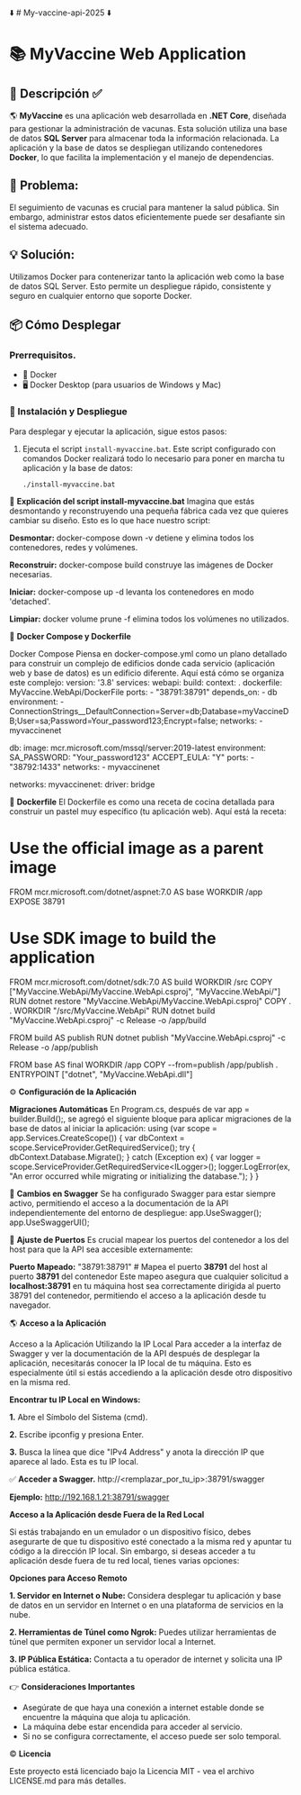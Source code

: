 ⬇️ # My-vaccine-api-2025 ⬇️

# 📚 MyVaccine Web Application


## 📝 Descripción ✅
🌎 **MyVaccine** es una aplicación web desarrollada en **.NET Core**, diseñada para gestionar la administración de vacunas. Esta solución utiliza una base de datos **SQL Server** para almacenar toda la información relacionada. La aplicación y la base de datos se despliegan utilizando contenedores **Docker**, lo que facilita la implementación y el manejo de dependencias.

## 🚨 Problema: 
El seguimiento de vacunas es crucial para mantener la salud pública. Sin embargo, administrar estos datos eficientemente puede ser desafiante sin el sistema adecuado.

## 💡 Solución: 
Utilizamos Docker para contenerizar tanto la aplicación web como la base de datos SQL Server. Esto permite un despliegue rápido, consistente y seguro en cualquier entorno que soporte Docker.

## 📦 Cómo Desplegar

### Prerrequisitos.
- 🐳 Docker  
- 🖥️ Docker Desktop (para usuarios de Windows y Mac)  

### 🚀 Instalación y Despliegue 
Para desplegar y ejecutar la aplicación, sigue estos pasos:

1. Ejecuta el script `install-myvaccine.bat`. Este script configurado con comandos Docker realizará todo lo necesario para poner en marcha tu aplicación y la base de datos:
   ```bash
   ./install-myvaccine.bat

🧾 **Explicación del script install-myvaccine.bat** 
Imagina que estás desmontando y reconstruyendo una pequeña fábrica cada vez que quieres cambiar su diseño. Esto es lo que hace nuestro script:

**Desmontar:** docker-compose down -v detiene y elimina todos los contenedores, redes y volúmenes.

**Reconstruir:** docker-compose build construye las imágenes de Docker necesarias.

**Iniciar:** docker-compose up -d levanta los contenedores en modo 'detached'.

**Limpiar:** docker volume prune -f elimina todos los volúmenes no utilizados.

📖 **Docker Compose y Dockerfile**

Docker Compose
Piensa en docker-compose.yml como un plano detallado para construir un complejo de edificios donde cada servicio (aplicación web y base de datos) es un edificio diferente. Aquí está cómo se organiza este complejo:
version: '3.8'
services:
  webapi:
    build:
      context: .
      dockerfile: MyVaccine.WebApi/DockerFile
    ports:
      - "38791:38791"
    depends_on:
      - db
    environment:
      - ConnectionStrings__DefaultConnection=Server=db;Database=myVaccineDB;User=sa;Password=Your_password123;Encrypt=false;
    networks:
      - myvaccinenet

  db:
    image: mcr.microsoft.com/mssql/server:2019-latest
    environment:
      SA_PASSWORD: "Your_password123"
      ACCEPT_EULA: "Y"
    ports:
      - "38792:1433"
    networks:
      - myvaccinenet

networks:
  myvaccinenet:
    driver: bridge

🔎 **Dockerfile** 
El Dockerfile es como una receta de cocina detallada para construir un pastel muy específico (tu aplicación web). Aquí está la receta:
# Use the official image as a parent image
FROM mcr.microsoft.com/dotnet/aspnet:7.0 AS base
WORKDIR /app
EXPOSE 38791

# Use SDK image to build the application
FROM mcr.microsoft.com/dotnet/sdk:7.0 AS build
WORKDIR /src
COPY ["MyVaccine.WebApi/MyVaccine.WebApi.csproj", "MyVaccine.WebApi/"]
RUN dotnet restore "MyVaccine.WebApi/MyVaccine.WebApi.csproj"
COPY . .
WORKDIR "/src/MyVaccine.WebApi"
RUN dotnet build "MyVaccine.WebApi.csproj" -c Release -o /app/build

FROM build AS publish
RUN dotnet publish "MyVaccine.WebApi.csproj" -c Release -o /app/publish

FROM base AS final
WORKDIR /app
COPY --from=publish /app/publish .
ENTRYPOINT ["dotnet", "MyVaccine.WebApi.dll"]

⚙️ **Configuración de la Aplicación**

**Migraciones Automáticas**
En Program.cs, después de var app = builder.Build();, se agregó el siguiente bloque para aplicar migraciones de la base de datos al iniciar la aplicación:
using (var scope = app.Services.CreateScope())
{
    var dbContext = scope.ServiceProvider.GetRequiredService<MyVaccineAppDbContext>();
    try
    {
        dbContext.Database.Migrate();
    }
    catch (Exception ex)
    {
        var logger = scope.ServiceProvider.GetRequiredService<ILogger<Program>>();
        logger.LogError(ex, "An error occurred while migrating or initializing the database.");
    }
}

🔎 **Cambios en Swagger**
Se ha configurado Swagger para estar siempre activo, permitiendo el acceso a la documentación de la API independientemente del entorno de despliegue:
app.UseSwagger();
app.UseSwaggerUI();

🔌 **Ajuste de Puertos**
Es crucial mapear los puertos del contenedor a los del host para que la API sea accesible externamente:

**Puerto Mapeado:** "38791:38791" # Mapea el puerto **38791** del host al puerto **38791** del contenedor
Este mapeo asegura que cualquier solicitud a **localhost:38791** en tu máquina host sea correctamente dirigida al puerto 38791 del contenedor, permitiendo el acceso a la aplicación desde tu navegador.

🌎 **Acceso a la Aplicación**

Acceso a la Aplicación Utilizando la IP Local
Para acceder a la interfaz de Swagger y ver la documentación de la API después de desplegar la aplicación, necesitarás conocer la IP local de tu máquina. Esto es especialmente útil si estás accediendo a la aplicación desde otro dispositivo en la misma red.

**Encontrar tu IP Local en Windows:**

**1.** Abre el Símbolo del Sistema (cmd).

**2.** Escribe ipconfig y presiona Enter.

**3.** Busca la línea que dice "IPv4 Address" y anota la dirección IP que aparece al lado. Esta es tu IP local.

✅  **Acceder a Swagger.**
http://<remplazar_por_tu_ip>:38791/swagger

**Ejemplo:** http://192.168.1.21:38791/swagger

**Acceso a la Aplicación desde Fuera de la Red Local**

Si estás trabajando en un emulador o un dispositivo físico, debes asegurarte de que tu dispositivo esté conectado a la misma red y apuntar tu código a la dirección IP local. Sin embargo, si deseas acceder a tu aplicación desde fuera de tu red local, tienes varias opciones:

**Opciones para Acceso Remoto**

**1. Servidor en Internet o Nube:** Considera desplegar tu aplicación y base de datos en un servidor en Internet o en una plataforma de servicios en la nube.

**2. Herramientas de Túnel como Ngrok:** Puedes utilizar herramientas de túnel que permiten exponer un servidor local a Internet.

**3. IP Pública Estática:** Contacta a tu operador de internet y solicita una IP pública estática.

👉 **Consideraciones Importantes**

* Asegúrate de que haya una conexión a internet estable donde se encuentre la máquina que aloja tu aplicación.
* La máquina debe estar encendida para acceder al servicio.
* Si no se configura correctamente, el acceso puede ser solo temporal.

©️ **Licencia** 

Este proyecto está licenciado bajo la Licencia MIT - vea el archivo LICENSE.md para más detalles.

